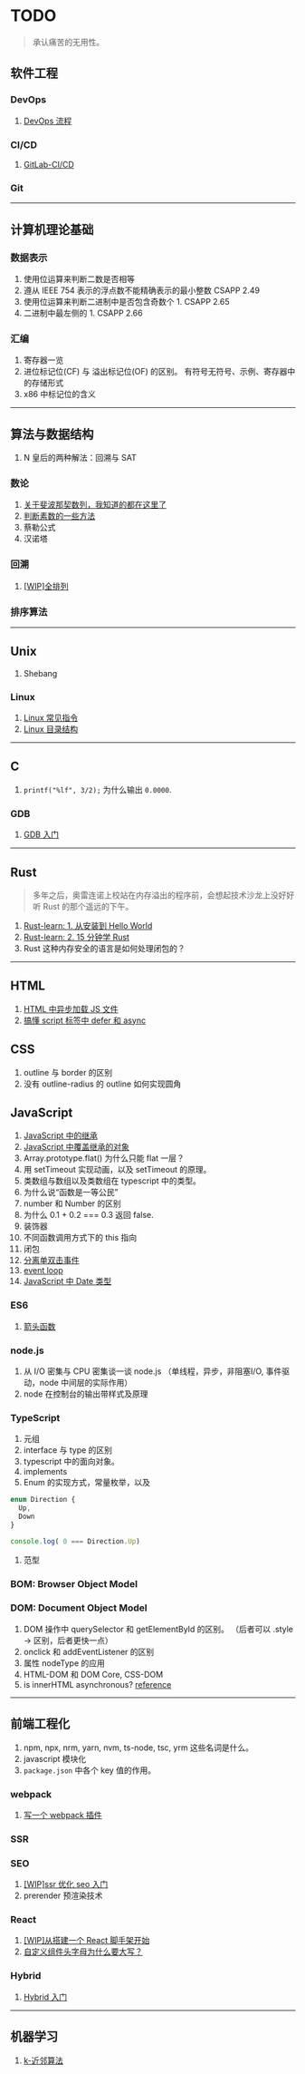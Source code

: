 # TODO

> 承认痛苦的无用性。

## 软件工程

### DevOps

1. [DevOps 流程](./src/DevOps/README.md)

### CI/CD

1. [GitLab-CI/CD](./src/CICD/README.md)

### Git

---

## 计算机理论基础

### 数据表示

1. 使用位运算来判断二数是否相等
2. 遵从 IEEE 754 表示的浮点数不能精确表示的最小整数 CSAPP 2.49
3. 使用位运算来判断二进制中是否包含奇数个 1.  CSAPP 2.65
4. 二进制中最左侧的 1. CSAPP 2.66

### 汇编

1. 寄存器一览
2. 进位标记位(CF) 与 溢出标记位(OF) 的区别。 有符号无符号、示例、寄存器中的存储形式
3. x86 中标记位的含义

---

## 算法与数据结构

1. N 皇后的两种解法：回溯与 SAT

### 数论

1. [关于斐波那契数列，我知道的都在这里了](./src/斐波那契数列/README.md)
2. [判断素数的一些方法](./src/判断素数方法/README.md)
3. 蔡勒公式
4. 汉诺塔

### 回溯

1. [[WIP]全排列](./src/全排列/README.md)

### 排序算法

---

## Unix

1. Shebang

### Linux

1. [Linux 常见指令](./src/Linux/Linux常见指令.md)
2. [Linux 目录结构](./src/Linux/Linux目录结构.md)

---

## C

1. `printf("%lf", 3/2);` 为什么输出 `0.0000`.

### GDB

1. [GDB 入门](./src/GDB入门/README.md)

---

## Rust

> 多年之后，奥雷连诺上校站在内存溢出的程序前，会想起技术沙龙上没好好听 Rust 的那个遥远的下午。

1. [Rust-learn: 1. 从安装到 Hello World](./src/Rust-learn/1.安装/README.md)
2. [Rust-learn: 2. 15 分钟学 Rust](./src/Rust-learn/2.通用编程概念/README.md)
3. Rust 这种内存安全的语言是如何处理闭包的？

---

## HTML

1. [HTML 中异步加载 JS 文件](./src/HTML中异步加载JS文件/README.md)
2. [搞懂 script 标签中 defer 和 async](./src/搞懂script标签中defer和async/README.md)

## CSS

1. outline 与 border 的区别
2. 没有 outline-radius 的 outline 如何实现圆角

## JavaScript

1. [JavaScript 中的继承](./src/JavaScript中的继承/README.md)
2. [JavaScript 中覆盖继承的对象](./src/JavaScript中覆盖继承的对象/README.md)
3. Array.prototype.flat() 为什么只能 flat 一层？
4. 用 setTimeout 实现动画，以及 setTimeout 的原理。
5. 类数组与数组以及类数组在 typescript 中的类型。
6. 为什么说“函数是一等公民”
7. number 和 Number 的区别
8. 为什么 0.1 + 0.2 === 0.3 返回 false.
9. 装饰器
10. 不同函数调用方式下的 this 指向
11. 闭包
12. [分离单双击事件](./src/分离单双击事件/README.md)
13. [event loop](./src/事件循环/README.md)
14. [JavaScript 中 Date 类型](./src/JavaScript的Date类型/README.md)

### ES6

1. [箭头函数](./src/箭头函数/README.md)

### node.js

1. 从 I/O 密集与 CPU 密集谈一谈 node.js （单线程，异步，非阻塞I/O, 事件驱动，node 中间层的实际作用）
2. node 在控制台的输出带样式及原理

### TypeScript

1. 元组
2. interface 与 type 的区别
3. typescript 中的面向对象。
4. implements
5. Enum 的实现方式，常量枚举，以及

```ts
enum Direction {
  Up,
  Down
}

console.log( 0 === Direction.Up)
```

1. 范型

### BOM: Browser Object Model

### DOM: Document Object Model

1. DOM 操作中 querySelector 和 getElementById 的区别。 （后者可以 .style -> 区别，后者更快一点）
2. onclick 和 addEventListener 的区别
3. 属性 nodeType 的应用
4. HTML-DOM 和 DOM Core, CSS-DOM
5. is innerHTML asynchronous? [reference](https://stackoverflow.com/questions/42986295/is-innerhtml-asynchronous)

---

## 前端工程化

1. npm, npx, nrm, yarn, nvm, ts-node, tsc, yrm 这些名词是什么。
2. javascript 模块化
3. `package.json` 中各个 key 值的作用。

### webpack

1. [写一个 webpack 插件](./src/写一个webpack插件/README.md)

### SSR

### SEO

1. [[WIP]ssr 优化 seo 入门](./src/ssr优化seo入门/README.md)
2. prerender 预渲染技术

### React

1. [[WIP]从搭建一个 React 脚手架开始](./src/从搭建一个React脚手架开始/README.md)
2. [自定义组件头字母为什么要大写？](./src/自定义组件头字母为什么要大写/README.md)

### Hybrid

1. [Hybrid 入门](./src/Hybrid入门/README.md)

---

## 机器学习

1. [k-近邻算法](./src/k近邻算法/README.md)
